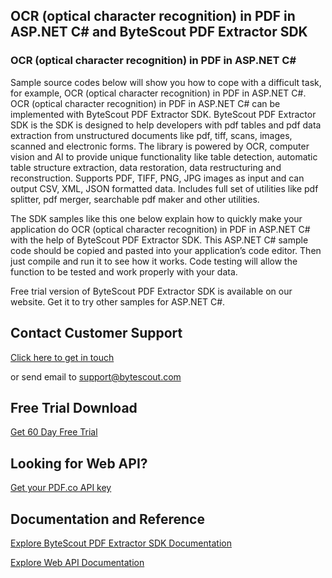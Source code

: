 ## OCR (optical character recognition) in PDF in ASP.NET C# and ByteScout PDF Extractor SDK

### OCR (optical character recognition) in PDF in ASP.NET C#

Sample source codes below will show you how to cope with a difficult task, for example, OCR (optical character recognition) in PDF in ASP.NET C#. OCR (optical character recognition) in PDF in ASP.NET C# can be implemented with ByteScout PDF Extractor SDK. ByteScout PDF Extractor SDK is the SDK is designed to help developers with pdf tables and pdf data extraction from unstructured documents like pdf, tiff, scans, images, scanned and electronic forms. The library is powered by OCR, computer vision and AI to provide unique functionality like table detection, automatic table structure extraction, data restoration, data restructuring and reconstruction. Supports PDF, TIFF, PNG, JPG images as input and can output CSV, XML, JSON formatted data. Includes full set of utilities like pdf splitter, pdf merger, searchable pdf maker and other utilities.

The SDK samples like this one below explain how to quickly make your application do OCR (optical character recognition) in PDF in ASP.NET C# with the help of ByteScout PDF Extractor SDK. This ASP.NET C# sample code should be copied and pasted into your application’s code editor. Then just compile and run it to see how it works. Code testing will allow the function to be tested and work properly with your data.

Free trial version of ByteScout PDF Extractor SDK is available on our website. Get it to try other samples for ASP.NET C#.

## Contact Customer Support

[Click here to get in touch](https://bytescout.zendesk.com/hc/en-us/requests/new?subject=ByteScout%20PDF%20Extractor%20SDK%20Question)

or send email to [support@bytescout.com](mailto:support@bytescout.com?subject=ByteScout%20PDF%20Extractor%20SDK%20Question) 

## Free Trial Download

[Get 60 Day Free Trial](https://bytescout.com/download/web-installer?utm_source=github-readme)

## Looking for Web API? 

[Get your PDF.co API key](https://pdf.co/documentation/api?utm_source=github-readme)

## Documentation and Reference

[Explore ByteScout PDF Extractor SDK Documentation](https://bytescout.com/documentation/index.html?utm_source=github-readme)

[Explore Web API Documentation](https://pdf.co/documentation/api?utm_source=github-readme)